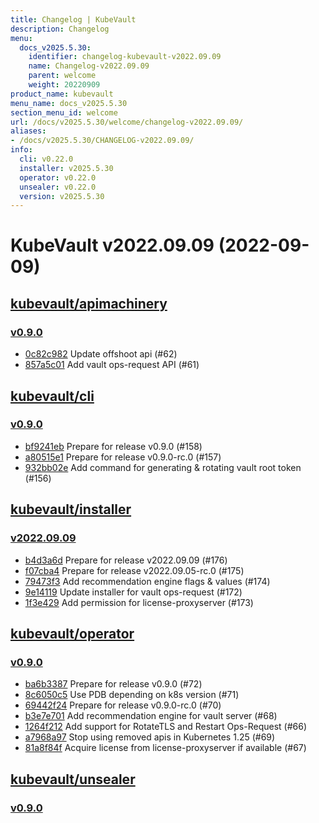 ```yaml
---
title: Changelog | KubeVault
description: Changelog
menu:
  docs_v2025.5.30:
    identifier: changelog-kubevault-v2022.09.09
    name: Changelog-v2022.09.09
    parent: welcome
    weight: 20220909
product_name: kubevault
menu_name: docs_v2025.5.30
section_menu_id: welcome
url: /docs/v2025.5.30/welcome/changelog-v2022.09.09/
aliases:
- /docs/v2025.5.30/CHANGELOG-v2022.09.09/
info:
  cli: v0.22.0
  installer: v2025.5.30
  operator: v0.22.0
  unsealer: v0.22.0
  version: v2025.5.30
---
```


# KubeVault v2022.09.09 (2022-09-09)


## [kubevault/apimachinery](https://github.com/kubevault/apimachinery)

### [v0.9.0](https://github.com/kubevault/apimachinery/releases/tag/v0.9.0)

- [0c82c982](https://github.com/kubevault/apimachinery/commit/0c82c982) Update offshoot api (#62)
- [857a5c01](https://github.com/kubevault/apimachinery/commit/857a5c01) Add vault ops-request API (#61)



## [kubevault/cli](https://github.com/kubevault/cli)

### [v0.9.0](https://github.com/kubevault/cli/releases/tag/v0.9.0)

- [bf9241eb](https://github.com/kubevault/cli/commit/bf9241eb) Prepare for release v0.9.0 (#158)
- [a80515e1](https://github.com/kubevault/cli/commit/a80515e1) Prepare for release v0.9.0-rc.0 (#157)
- [932bb02e](https://github.com/kubevault/cli/commit/932bb02e) Add command for generating & rotating vault root token (#156)



## [kubevault/installer](https://github.com/kubevault/installer)

### [v2022.09.09](https://github.com/kubevault/installer/releases/tag/v2022.09.09)

- [b4d3a6d](https://github.com/kubevault/installer/commit/b4d3a6d) Prepare for release v2022.09.09 (#176)
- [f07cba4](https://github.com/kubevault/installer/commit/f07cba4) Prepare for release v2022.09.05-rc.0 (#175)
- [79473f3](https://github.com/kubevault/installer/commit/79473f3) Add recommendation engine flags & values (#174)
- [9e14119](https://github.com/kubevault/installer/commit/9e14119) Update installer for vault ops-request (#172)
- [1f3e429](https://github.com/kubevault/installer/commit/1f3e429) Add permission for license-proxyserver (#173)



## [kubevault/operator](https://github.com/kubevault/operator)

### [v0.9.0](https://github.com/kubevault/operator/releases/tag/v0.9.0)

- [ba6b3387](https://github.com/kubevault/operator/commit/ba6b3387) Prepare for release v0.9.0 (#72)
- [8c6050c5](https://github.com/kubevault/operator/commit/8c6050c5) Use PDB depending on k8s version (#71)
- [69442f24](https://github.com/kubevault/operator/commit/69442f24) Prepare for release v0.9.0-rc.0 (#70)
- [b3e7e701](https://github.com/kubevault/operator/commit/b3e7e701) Add recommendation engine for vault server (#68)
- [1264f212](https://github.com/kubevault/operator/commit/1264f212) Add support for RotateTLS and Restart Ops-Request (#66)
- [a7968a97](https://github.com/kubevault/operator/commit/a7968a97) Stop using removed apis in Kubernetes 1.25 (#69)
- [81a8f84f](https://github.com/kubevault/operator/commit/81a8f84f) Acquire license from license-proxyserver if available (#67)



## [kubevault/unsealer](https://github.com/kubevault/unsealer)

### [v0.9.0](https://github.com/kubevault/unsealer/releases/tag/v0.9.0)





